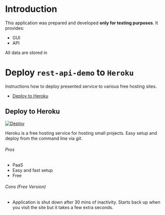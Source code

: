 # Introduction

This application was prepared and developed **only for testing purposes**. It provides:
- GUI
- API

All data are stored in 

# Deploy `rest-api-demo` to `Heroku`

Instructions how to deploy presented service to various free hosting sites. 


* [Deploy to Heroku](#deploy-to-heroku)


## Deploy to **Heroku**
<a href="https://heroku.com/deploy?template=https://github.com/jaktestowac/rest-api-demo/tree/main">
    <img src="https://www.herokucdn.com/deploy/button.svg" alt="Deploy">
</a>

Heroku is a free hosting service for hosting small projects. Easy setup and deploy from the command line via _git_.

###### Pros

* PaaS
* Easy and fast setup
* Free

###### Cons (Free Version)

* Application is shut down after 30 mins of inactivity. Starts back up when you visit the site but it takes a few extra seconds.


